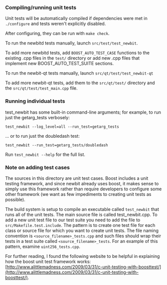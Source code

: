 ### Compiling/running unit tests

Unit tests will be automatically compiled if dependencies were met in `./configure`
and tests weren't explicitly disabled.

After configuring, they can be run with `make check`.

To run the newbitd tests manually, launch `src/test/test_newbit`.

To add more newbitd tests, add `BOOST_AUTO_TEST_CASE` functions to the existing
.cpp files in the `test/` directory or add new .cpp files that
implement new BOOST_AUTO_TEST_SUITE sections.

To run the newbit-qt tests manually, launch `src/qt/test/test_newbit-qt`

To add more newbit-qt tests, add them to the `src/qt/test/` directory and
the `src/qt/test/test_main.cpp` file.

### Running individual tests

test_newbit has some built-in command-line arguments; for
example, to run just the getarg_tests verbosely:

    test_newbit --log_level=all --run_test=getarg_tests

... or to run just the doubledash test:

    test_newbit --run_test=getarg_tests/doubledash

Run `test_newbit --help` for the full list.

### Note on adding test cases

The sources in this directory are unit test cases.  Boost includes a
unit testing framework, and since newbit already uses boost, it makes
sense to simply use this framework rather than require developers to
configure some other framework (we want as few impediments to creating
unit tests as possible).

The build system is setup to compile an executable called `test_newbit`
that runs all of the unit tests.  The main source file is called
test_newbit.cpp. To add a new unit test file to our test suite you need 
to add the file to `src/Makefile.test.include`. The pattern is to create 
one test file for each class or source file for which you want to create 
unit tests.  The file naming convention is `<source_filename>_tests.cpp` 
and such files should wrap their tests in a test suite 
called `<source_filename>_tests`. For an example of this pattern, 
examine `uint256_tests.cpp`.

For further reading, I found the following website to be helpful in
explaining how the boost unit test framework works:
[http://www.alittlemadness.com/2009/03/31/c-unit-testing-with-boosttest/](http://www.alittlemadness.com/2009/03/31/c-unit-testing-with-boosttest/).
